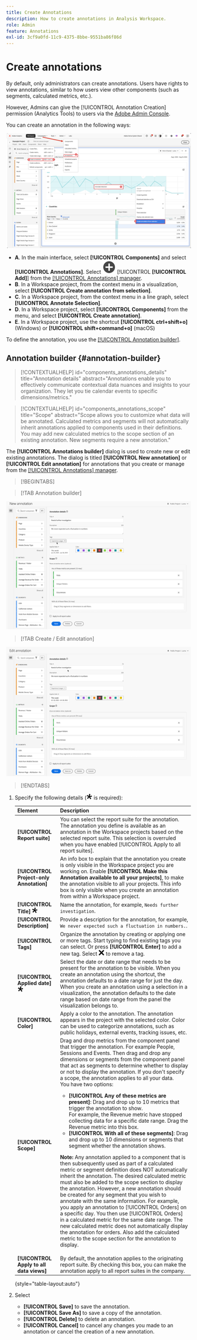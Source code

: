 ```yaml
---
title: Create Annotations
description: How to create annotations in Analysis Workspace.
role: Admin
feature: Annotations
exl-id: 3cf9a0fd-11c9-4375-8bbe-9551ba86f86d
---
```

# Create annotations

By default, only administrators can create annotations. Users have rights to view annotations, similar to how users view other components (such as segments, calculated metrics, etc.).


However, Admins can give the [!UICONTROL Annotation Creation] permission (Analytics Tools) to users via the [Adobe Admin Console](https://experienceleague.adobe.com/docs/analytics/admin/admin-console/permissions/analytics-tools.html).

You can create an annotation in the following ways:

![Create an annotation](assets/create-annotation.png)

* **A**. In the main interface, select **[!UICONTROL Components]** and select **[!UICONTROL Annotations]**. Select ![AddCircle](/help/assets/icons/AddCircle.svg) [!UICONTROL **[!UICONTROL Add]**] from the [[!UICONTROL Annotations] manager](/help/analyze/analysis-workspace/components/annotations/manage-annotations.md). 
* **B**. In a Workspace project, from the context menu in a visualization, select **[!UICONTROL Create annotation from selection]**.
* **C**. In a Workspace project, from the context menu in a line graph, select **[!UICONTROL Annotate Selection]**.
* **D**. In a Workspace project, select **[!UICONTROL Components]** from the menu, and select **[!UICONTROL Create annotation]**. 
* **E**.  In a Workspace project, use the shortcut **[!UICONTROL ctrl+shift+o]** (Windows) or **[!UICONTROL shift+command+o]** (macOS)

To define the annotation, you use the [[!UICONTROL Annotation builder]](#annotation-builder).



## Annotation builder {#annotation-builder}

>[!CONTEXTUALHELP]
>id="components_annotations_details"
>title="Annotation details"
>abstract="Annotations enable you to effectively communicate contextual data nuances and insights to your organization. They let you tie calendar events to specific dimensions/metrics."

>[!CONTEXTUALHELP]
>id="components_annotations_scope"
>title="Scope"
>abstract="Scope allows you to customize what data will be annotated. Calculated metrics and segments will not automatically inherit annotations applied to components used in their definitions. You may add new calculated metrics to the scope section of an existing annotation. New segments require a new annotation."



The **[!UICONTROL Annotations builder]** dialog is used to create new or edit existing annotations. The dialog is titled **[!UICONTROL New annotation]** or **[!UICONTROL Edit annotation]** for annotations that you create or manage from the [[!UICONTROL Annotations] manager](/help/analyze/analysis-workspace/components/annotations/manage-annotations.md).


>[!BEGINTABS]

>[!TAB Annotation builder] 

![Annotation details window showing fields and options described in the next section.](assets/annotation-builder.png)

>[!TAB Create / Edit annotation] 

![Annotation details window showing fields and options described in the next section.](assets/create-edit-annotation.png)

>[!ENDTABS]

1. Specify the following details (![Required](/help/assets/icons/Required.svg) is required):

   | Element | Description |
   | --- | --- |
   | **[!UICONTROL Report suite]** | You can select the report suite for the annotation. The annotation you define is available as an annotation in the Workspace projects based on the selected report suite. This selection is overruled when you have enabled [!UICONTROL Apply to all report suites]. | 
   | **[!UICONTROL Project-only Annotation]** | An info box to explain that the annotation you create is only visible in the Workspace project you are working on. Enable **[!UICONTROL Make this Annotation available to all your projects]**, to make the annotation visible to all your projects. This info box is only visible when you create an annotation from within a Workspace project. |
   | **[!UICONTROL Title]** ![Required](/help/assets/icons/Required.svg) | Name the annotation, for example, `Needs further investigation`. |
   | **[!UICONTROL Description]** | Provide a description for the annotation, for example, `We never expected such a fluctuation in numbers.`. |
   | **[!UICONTROL Tags]**|  Organize the annotation by creating or applying one or more tags. Start typing to find existing tags you can select. Or press **[!UICONTROL Enter]** to add a new tag. Select ![CrossSize75](/help/assets/icons/CrossSize75.svg) to remove a tag. |
   | **[!UICONTROL Applied date]** ![Required](/help/assets/icons/Required.svg) | Select the date or date range that needs to be present for the annotation to be visible. When you create an annotation using the shortcut, the annotation defaults to a date range for just the day. When you create an annotation using a selection in a visualization, the annotation defaults to the date range based on date range from the panel the visualization belongs to. |
   | **[!UICONTROL Color]** | Apply a color to the annotation. The annotation appears in the project with the selected color. Color can be used to categorize annotations, such as public holidays, external events, tracking issues, etc. |
   | **[!UICONTROL Scope]** | Drag and drop metrics from the component panel that trigger the annotation. For example People, Sessions and Events. Then drag and drop any dimensions or segments from the component panel that act as segments to determine whether to display or not to display the annotation. If you don't specify a scope, the annotation applies to all your data. <br/>You have two options:<ul><li>**[!UICONTROL Any of these metrics are present]**: Drag and drop up to 10 metrics that trigger the annotation to show.<br/>For example, the Revenue metric have stopped collecting data for a specific date range. Drag the Revenue metric into this box.</li><li>**[!UICONTROL With all of these segments]**: Drag and drop up to 10 dimensions or segments that segment whether the annotation shows.</li></ul><p><p>**Note:** Any annotation applied to a component that is then subsequently used as part of a calculated metric or segment definition does NOT automatically inherit the annotation. The desired calculated metric must also be added to the scope section to display the annotation. However, a new annotation should be created for any segment that you wish to annotate with the same information. For example, you apply an annotation to [!UICONTROL Orders] on a specific day. You then use [!UICONTROL Orders] in a calculated metric for the same date range. The new calculated metric does not automatically display the annotation for orders. Also add the calculated metric to the scope section for the annotation to display.|
   | **[!UICONTROL Apply to all data views]** | By default, the annotation applies to the originating report suite. By checking this box, you can make the annotation apply to all report suites in the company. |

   {style="table-layout:auto"}
   
1. Select 
   * **[!UICONTROL Save]** to save the annotation.
   * **[!UICONTROL Save As]** to save a copy of the annotation. 
   * **[!UICONTROL Delete]** to delete an annotation.
   * **[!UICONTROL Cancel]** to cancel any changes you made to an annotation or cancel the creation of a new annotation.
